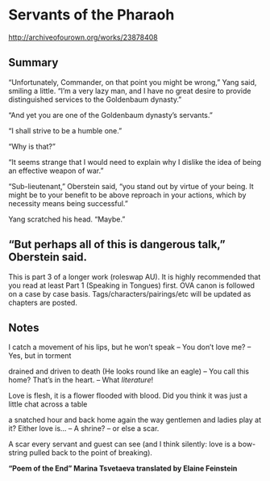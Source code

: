 # Servants of the Pharaoh

http://archiveofourown.org/works/23878408

## Summary

“Unfortunately, Commander, on that point you might be wrong,” Yang said, smiling a little. “I’m a very lazy man, and I have no great desire to provide distinguished services to the Goldenbaum dynasty.” 

“And yet you are one of the Goldenbaum dynasty’s servants.”

“I shall strive to be a humble one.”

“Why is that?”

“It seems strange that I would need to explain why I dislike the idea of being an effective weapon of war.”

“Sub-lieutenant,” Oberstein said, “you stand out by virtue of your being. It might be to your benefit to be above reproach in your actions, which by necessity means being successful.”

Yang scratched his head. “Maybe.”

“But perhaps all of this is dangerous talk,” Oberstein said.
-----------------------
This is part 3 of a longer work (roleswap AU). It is highly recommended that you read at least Part 1 (Speaking in Tongues) first. OVA canon is followed on a case by case basis. Tags/characters/pairings/etc will be updated as chapters are posted.

## Notes

I catch a movement of his
     lips, but he won’t
speak – You don’t    love me?
     – Yes, but in torment

drained and driven to death
     (He looks round like an eagle)
– You call this    home? That’s
     in the heart. – What *literature*!

Love is flesh, it is a
     flower flooded with blood.
Did you think it was just a
     little chat across a table

a snatched hour and back home again
     the way gentlemen and ladies
play at it? Either love is…
– A shrine?
                                – or else a scar.

A scar    every servant and guest
     can see (and I think silently:
love is a bow-string pulled
     back to the point of breaking).

**“Poem of the End”
Marina Tsvetaeva
translated by Elaine Feinstein**

